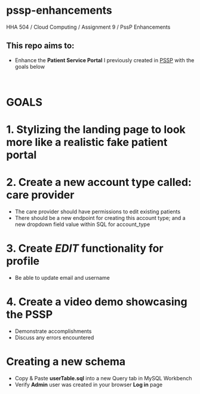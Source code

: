 # pssp-enhancements
HHA 504 / Cloud Computing / Assignment 9 / PssP Enhancements


## This repo aims to:
- Enhance the **Patient Service Portal** I previously created in [PSSP](https://github.com/alicewu1/PssP) with the goals below

<br>

# GOALS
# 1. Stylizing the landing page to look more like a realistic fake patient portal

# 2. Create a new account type called: care provider
- The care provider should have permissions to edit existing patients
- There should be a new endpoint for creating this account type; and a new dropdown field value within SQL for account_type

# 3. Create *EDIT* functionality for profile 
- Be able to update email and username

# 4. Create a video demo showcasing the PSSP
- Demonstrate accomplishments
- Discuss any errors encountered 


# Creating a new schema
- Copy & Paste **userTable.sql** into a new Query tab in MySQL Workbench 
- Verify **Admin** user was created in your browser **Log in** page 